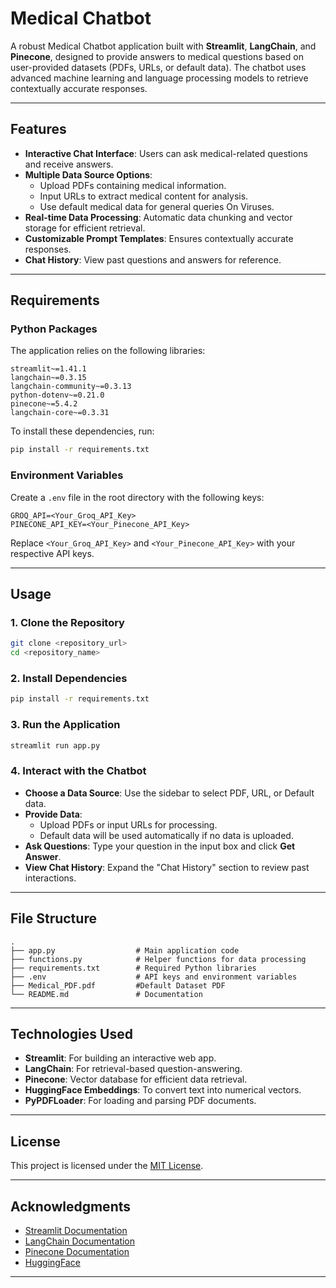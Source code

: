 # Medical Chatbot

A robust Medical Chatbot application built with **Streamlit**, **LangChain**, and **Pinecone**, designed to provide answers to medical questions based on user-provided datasets (PDFs, URLs, or default data). The chatbot uses advanced machine learning and language processing models to retrieve contextually accurate responses.

---

## Features

- **Interactive Chat Interface**: Users can ask medical-related questions and receive answers.
- **Multiple Data Source Options**:
  - Upload PDFs containing medical information.
  - Input URLs to extract medical content for analysis.
  - Use default medical data for general queries On Viruses.
- **Real-time Data Processing**: Automatic data chunking and vector storage for efficient retrieval.
- **Customizable Prompt Templates**: Ensures contextually accurate responses.
- **Chat History**: View past questions and answers for reference.

---

## Requirements

### Python Packages

The application relies on the following libraries:

```plaintext
streamlit~=1.41.1
langchain~=0.3.15
langchain-community~=0.3.13
python-dotenv~=0.21.0
pinecone~=5.4.2
langchain-core~=0.3.31
```

To install these dependencies, run:

```bash
pip install -r requirements.txt
```

### Environment Variables

Create a `.env` file in the root directory with the following keys:

```dotenv
GROQ_API=<Your_Groq_API_Key>
PINECONE_API_KEY=<Your_Pinecone_API_Key>
```

Replace `<Your_Groq_API_Key>` and `<Your_Pinecone_API_Key>` with your respective API keys.

---

## Usage

### 1. Clone the Repository

```bash
git clone <repository_url>
cd <repository_name>
```

### 2. Install Dependencies

```bash
pip install -r requirements.txt
```

### 3. Run the Application

```bash
streamlit run app.py
```

### 4. Interact with the Chatbot

- **Choose a Data Source**: Use the sidebar to select PDF, URL, or Default data.
- **Provide Data**:
  - Upload PDFs or input URLs for processing.
  - Default data will be used automatically if no data is uploaded.
- **Ask Questions**: Type your question in the input box and click **Get Answer**.
- **View Chat History**: Expand the "Chat History" section to review past interactions.

---

## File Structure

```plaintext
.
├── app.py                  # Main application code
├── functions.py            # Helper functions for data processing
├── requirements.txt        # Required Python libraries
├── .env                    # API keys and environment variables
├── Medical_PDF.pdf         #Default Dataset PDF          
└── README.md               # Documentation
```

---

## Technologies Used

- **Streamlit**: For building an interactive web app.
- **LangChain**: For retrieval-based question-answering.
- **Pinecone**: Vector database for efficient data retrieval.
- **HuggingFace Embeddings**: To convert text into numerical vectors.
- **PyPDFLoader**: For loading and parsing PDF documents.

---


## License

This project is licensed under the [MIT License](LICENSE).

---

## Acknowledgments

- [Streamlit Documentation](https://docs.streamlit.io/)
- [LangChain Documentation](https://python.langchain.com/)
- [Pinecone Documentation](https://docs.pinecone.io/)
- [HuggingFace](https://huggingface.co/)

---

